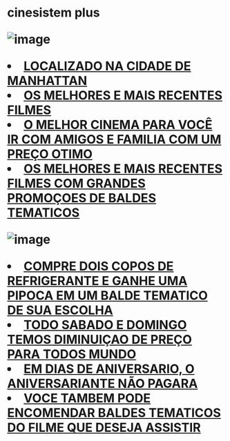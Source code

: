 </h1><h1>
cinesistem plus



![image](https://user-images.githubusercontent.com/112869778/199379229-5755d44b-0878-4286-8027-b88e36875f4f.png) 
          <li><a href="about.html">LOCALIZADO NA CIDADE DE MANHATTAN</a></li>
          <li><a href="about.html">OS MELHORES E MAIS RECENTES FILMES</a></li>
          <li><a href="about.html">O MELHOR CINEMA PARA VOCÊ IR  COM AMIGOS E FAMILIA COM UM PREÇO OTIMO</a></li>
          <li><a href="tutoria.html">OS MELHORES E MAIS RECENTES FILMES COM GRANDES PROMOÇOES DE BALDES TEMATICOS</a></li>
        </ul>
    </nav>
 
![image](https://user-images.githubusercontent.com/112869778/199377986-1df7d275-5bb9-4e87-8fb7-0d12f53b0175.png)


<li><a href="index.html">COMPRE DOIS COPOS DE REFRIGERANTE E GANHE UMA PIPOCA EM UM BALDE TEMATICO DE SUA ESCOLHA</a></li>
          <li><a href="about.html">TODO SABADO E DOMINGO TEMOS DIMINUIÇAO DE PREÇO PARA TODOS MUNDO</a></li>
          <li><a href="inscricao.html">EM DIAS DE ANIVERSARIO, O ANIVERSARIANTE NÃO PAGARA</a></li>
          <li><a href="tutoria.html">VOCE TAMBEM PODE ENCOMENDAR BALDES TEMATICOS DO FILME QUE DESEJA ASSISTIR</a></li>
        </ul>
    </nav>
    
    
